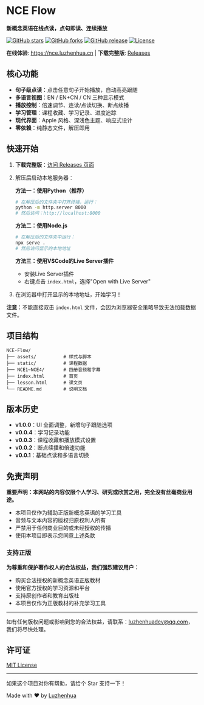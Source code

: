 # NCE Flow

**新概念英语在线点读，点句即读、连续播放**

[![GitHub stars](https://img.shields.io/github/stars/luzhenhua/NCE-Flow?style=social)](https://github.com/luzhenhua/NCE-Flow)
[![GitHub forks](https://img.shields.io/github/forks/luzhenhua/NCE-Flow?style=social)](https://github.com/luzhenhua/NCE-Flow)
[![GitHub release](https://img.shields.io/github/release/luzhenhua/NCE-Flow)](https://github.com/luzhenhua/NCE-Flow/releases)
[![License](https://img.shields.io/github/license/luzhenhua/NCE-Flow)](LICENSE)

**在线体验**: https://nce.luzhenhua.cn | **下载完整版**: [Releases](https://github.com/luzhenhua/NCE-Flow/releases)

## 核心功能

- **句子级点读**：点击任意句子开始播放，自动高亮跟随
- **多语言视图**：EN / EN+CN / CN 三种显示模式
- **播放控制**：倍速调节、连读/点读切换、断点续播
- **学习管理**：课程收藏、学习记录、进度追踪
- **现代界面**：Apple 风格、深浅色主题、响应式设计
- **零依赖**：纯静态文件，解压即用

## 快速开始

1. **下载完整版**：[访问 Releases 页面](https://github.com/luzhenhua/NCE-Flow/releases) 
2. 解压后启动本地服务器：

   **方法一：使用Python（推荐）**
   ```bash
   # 在解压后的文件夹中打开终端，运行：
   python -m http.server 8000
   # 然后访问：http://localhost:8000
   ```

   **方法二：使用Node.js**
   ```bash
   # 在解压后的文件夹中运行：
   npx serve .
   # 然后访问显示的本地地址
   ```

   **方法三：使用VSCode的Live Server插件**
   - 安装Live Server插件
   - 右键点击 `index.html`，选择"Open with Live Server"

3. 在浏览器中打开显示的本地地址，开始学习！

**注意**：不能直接双击 `index.html` 文件，会因为浏览器安全策略导致无法加载数据文件。

## 项目结构

```
NCE-Flow/
├── assets/          # 样式与脚本
├── static/          # 课程数据
├── NCE1~NCE4/       # 四册音频和字幕
├── index.html       # 首页
├── lesson.html      # 课文页
└── README.md        # 说明文档
```

## 版本历史

- **v1.0.0**：UI 全面调整，新增句子跟随选项
- **v0.0.4**：学习记录功能
- **v0.0.3**：课程收藏和播放模式设置
- **v0.0.2**：断点续播和倍速功能
- **v0.0.1**：基础点读和多语言切换

## 免责声明

**重要声明：本网站的内容仅限个人学习、研究或欣赏之用，完全没有丝毫商业用途。**

- 本项目仅作为辅助正版新概念英语的学习工具
- 音频与文本内容的版权归原权利人所有
- 严禁用于任何商业目的或未经授权的传播
- 使用本项目即表示您同意上述条款

### 支持正版

**为尊重和保护著作权人的合法权益，我们强烈建议用户：**

- 购买合法授权的新概念英语正版教材
- 使用官方授权的学习资源和平台
- 支持原创作者和教育出版社
- 本项目仅作为正版教材的补充学习工具

---

如有任何版权问题或影响到您的合法权益，请联系：luzhenhuadev@qq.com，我们将尽快处理。

## 许可证

[MIT License](LICENSE)

---

如果这个项目对你有帮助，请给个 Star 支持一下！

Made with ❤️ by [Luzhenhua](https://luzhenhua.cn)
